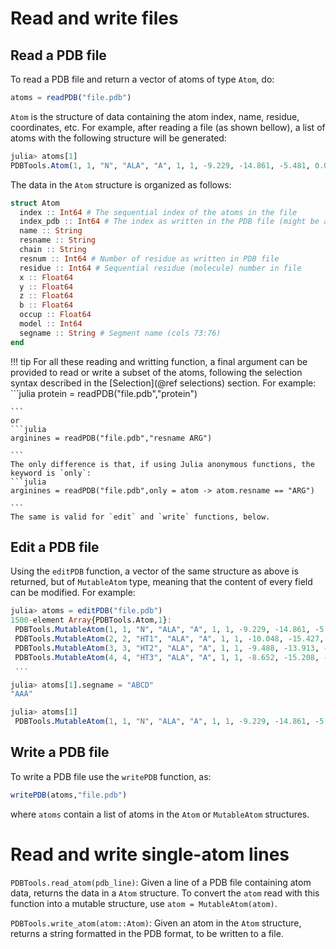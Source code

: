 # Read and write files

## Read a PDB file

To read a PDB file and return a vector of atoms of
type `Atom`, do:
```julia
atoms = readPDB("file.pdb")

```

`Atom` is the structure of data containing the atom index, name,
residue, coordinates, etc. For example, after reading a file (as shown
bellow), a list of atoms with the following structure will be generated:

```julia
julia> atoms[1]
PDBTools.Atom(1, 1, "N", "ALA", "A", 1, 1, -9.229, -14.861, -5.481, 0.0, 1.0, 1, "PROT")

```

The data in the `Atom` structure is organized as follows:
```julia
struct Atom
  index :: Int64 # The sequential index of the atoms in the file
  index_pdb :: Int64 # The index as written in the PDB file (might be anything)
  name :: String
  resname :: String
  chain :: String
  resnum :: Int64 # Number of residue as written in PDB file
  residue :: Int64 # Sequential residue (molecule) number in file
  x :: Float64
  y :: Float64
  z :: Float64
  b :: Float64
  occup :: Float64
  model :: Int64
  segname :: String # Segment name (cols 73:76)
end
```

!!! tip
    For all these reading and writting function, a final argument can be provided
    to read or write a subset of the atoms, following the selection syntax described 
    in the [Selection](@ref selections) section. For example:
    ```julia
    protein = readPDB("file.pdb","protein")

    ```
    or
    ```julia
    arginines = readPDB("file.pdb","resname ARG")

    ```
    The only difference is that, if using Julia anonymous functions, the
    keyword is `only`:
    ```julia
    arginines = readPDB("file.pdb",only = atom -> atom.resname == "ARG")

    ```
    The same is valid for `edit` and `write` functions, below. 
      

## Edit a PDB file

Using the `editPDB` function, a vector of the same structure as above is
returned, but of `MutableAtom` type, meaning that the content of every
field can be modified. For example:
```julia
julia> atoms = editPDB("file.pdb")
1500-element Array{PDBTools.Atom,1}:
 PDBTools.MutableAtom(1, 1, "N", "ALA", "A", 1, 1, -9.229, -14.861, -5.481, 0.0, 1.0, 1, "PROT")
 PDBTools.MutableAtom(2, 2, "HT1", "ALA", "A", 1, 1, -10.048, -15.427, -5.569, 0.0, 0.0, 1, "PROT")
 PDBTools.MutableAtom(3, 3, "HT2", "ALA", "A", 1, 1, -9.488, -13.913, -5.295, 0.0, 0.0, 1, "PROT")
 PDBTools.MutableAtom(4, 4, "HT3", "ALA", "A", 1, 1, -8.652, -15.208, -4.741, 0.0, 0.0, 1, "PROT")
 ...

julia> atoms[1].segname = "ABCD"
"AAA"

julia> atoms[1]
 PDBTools.MutableAtom(1, 1, "N", "ALA", "A", 1, 1, -9.229, -14.861, -5.481, 0.0, 1.0, 1, "ABCD")

```

## Write a PDB file

To write a PDB file use the `writePDB` function, as:

```julia
writePDB(atoms,"file.pdb")

```
where `atoms` contain a list of atoms in the `Atom` or `MutableAtom` structures.

# Read and write single-atom lines 

`PDBTools.read_atom(pdb_line)`: Given a line of a PDB file containing atom data,
returns the data in a `Atom` structure. To convert the `atom` read with
this function into a mutable structure, use `atom = MutableAtom(atom)`.

`PDBTools.write_atom(atom::Atom)`: Given an atom in the `Atom` structure, returns
a string formatted in the PDB format, to be written to a file. 

